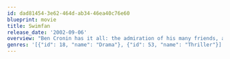```yaml
---
id: dad81454-3e62-464d-ab34-46ea40c76e60
blueprint: movie
title: Swimfan
release_date: '2002-09-06'
overview: "Ben Cronin has it all: the admiration of his many friends, a terrific girlfriend, and he's on the fast-track to an athletic scholarship. Ben's rock-solid, promising future and romance are turned upside-down with the arrival of Madison Bell. Madison, the new girl in town, quickly sets her sights on the impressionable Ben. While their first few meetings are innocent enough, the obsessive and seductive Madison wants more ... much more."
genres: '[{"id": 18, "name": "Drama"}, {"id": 53, "name": "Thriller"}]'
---
```

